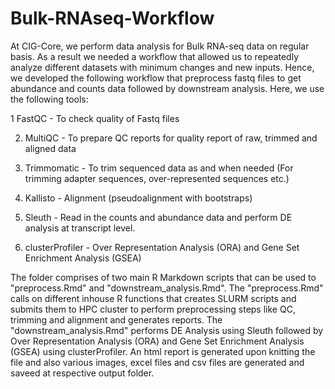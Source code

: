 # Bulk-RNAseq-Workflow

At CIG-Core, we perform data analysis for Bulk RNA-seq data on regular basis. As a result we needed a workflow that
allowed us to repeatedly analyze different datasets with minimum changes and new inputs. Hence, we developed the following
workflow that preprocess fastq files to get abundance and counts data followed by downstream analysis. Here, we use the
following tools:

1 FastQC - To check quality of Fastq files

2. MultiQC - To prepare QC reports for quality report of raw, trimmed and aligned data
   
3. Trimmomatic - To trim sequenced data as and when needed (For trimming adapter sequences, over-represented sequences etc.)
 
4. Kallisto - Alignment (pseudoalignment with bootstraps)
   
5. Sleuth - Read in the counts and abundance data and perform DE analysis at transcript level.
   
6. clusterProfiler - Over Representation Analysis (ORA) and Gene Set Enrichment Analysis (GSEA)

The folder comprises of two main R Markdown scripts that can be used to "preprocess.Rmd" and "downstream_analysis.Rmd".
The "preprocess.Rmd" calls on different inhouse R functions that creates SLURM scripts and submits them to HPC cluster to 
perform preprocessing steps like QC, trimming and alignment and generates reports.
The "downstream_analysis.Rmd" performs DE Analysis using Sleuth followed by Over Representation Analysis (ORA) and Gene Set 
Enrichment Analysis (GSEA) using clusterProfiler. An html report is generated upon knitting the file and also various images, 
excel files and csv files are generated and saveed at respective output folder.
